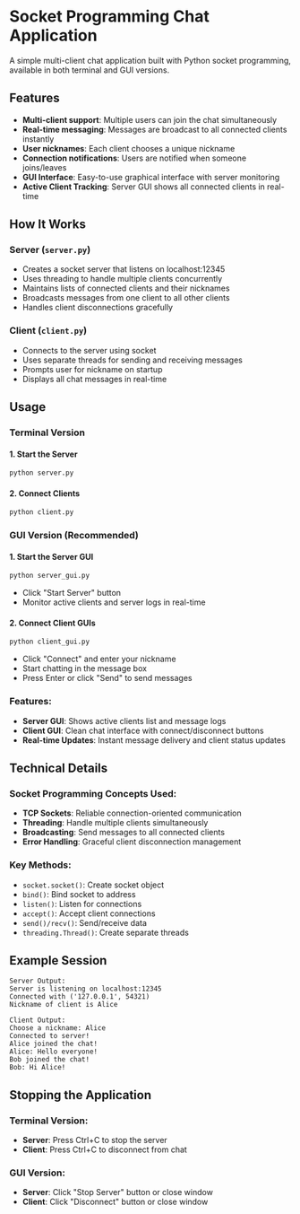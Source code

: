 # Socket Programming Chat Application

A simple multi-client chat application built with Python socket programming, available in both terminal and GUI versions.

## Features

- **Multi-client support**: Multiple users can join the chat simultaneously
- **Real-time messaging**: Messages are broadcast to all connected clients instantly
- **User nicknames**: Each client chooses a unique nickname
- **Connection notifications**: Users are notified when someone joins/leaves
- **GUI Interface**: Easy-to-use graphical interface with server monitoring
- **Active Client Tracking**: Server GUI shows all connected clients in real-time

## How It Works

### Server (`server.py`)
- Creates a socket server that listens on localhost:12345
- Uses threading to handle multiple clients concurrently
- Maintains lists of connected clients and their nicknames
- Broadcasts messages from one client to all other clients
- Handles client disconnections gracefully

### Client (`client.py`)
- Connects to the server using socket
- Uses separate threads for sending and receiving messages
- Prompts user for nickname on startup
- Displays all chat messages in real-time

## Usage

### Terminal Version

#### 1. Start the Server
```bash
python server.py
```

#### 2. Connect Clients
```bash
python client.py
```

### GUI Version (Recommended)

#### 1. Start the Server GUI
```bash
python server_gui.py
```
- Click "Start Server" button
- Monitor active clients and server logs in real-time

#### 2. Connect Client GUIs
```bash
python client_gui.py
```
- Click "Connect" and enter your nickname
- Start chatting in the message box
- Press Enter or click "Send" to send messages

### Features:
- **Server GUI**: Shows active clients list and message logs
- **Client GUI**: Clean chat interface with connect/disconnect buttons
- **Real-time Updates**: Instant message delivery and client status updates

## Technical Details

### Socket Programming Concepts Used:
- **TCP Sockets**: Reliable connection-oriented communication
- **Threading**: Handle multiple clients simultaneously
- **Broadcasting**: Send messages to all connected clients
- **Error Handling**: Graceful client disconnection management

### Key Methods:
- `socket.socket()`: Create socket object
- `bind()`: Bind socket to address
- `listen()`: Listen for connections
- `accept()`: Accept client connections
- `send()/recv()`: Send/receive data
- `threading.Thread()`: Create separate threads

## Example Session

```
Server Output:
Server is listening on localhost:12345
Connected with ('127.0.0.1', 54321)
Nickname of client is Alice

Client Output:
Choose a nickname: Alice
Connected to server!
Alice joined the chat!
Alice: Hello everyone!
Bob joined the chat!
Bob: Hi Alice!
```

## Stopping the Application

### Terminal Version:
- **Server**: Press Ctrl+C to stop the server
- **Client**: Press Ctrl+C to disconnect from chat

### GUI Version:
- **Server**: Click "Stop Server" button or close window
- **Client**: Click "Disconnect" button or close window